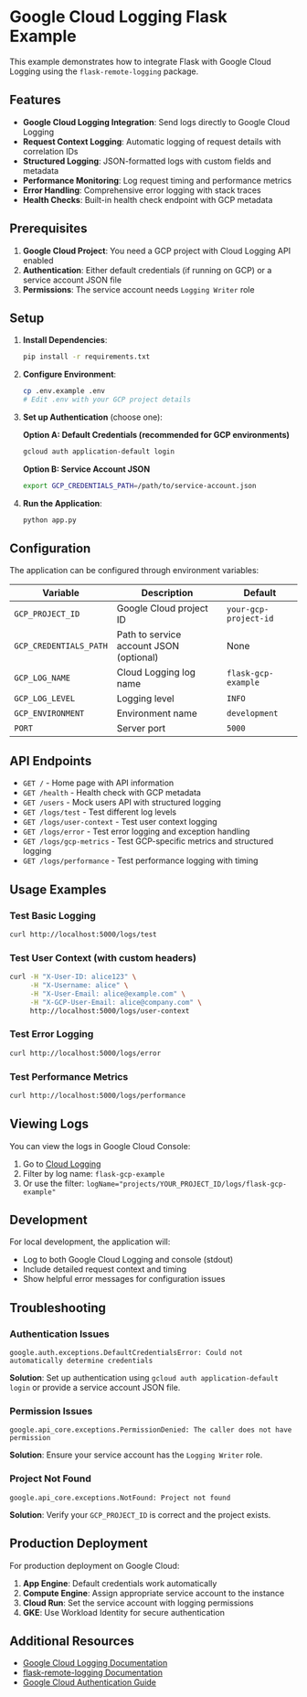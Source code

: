 # Google Cloud Logging Flask Example

This example demonstrates how to integrate Flask with Google Cloud Logging using the `flask-remote-logging` package.

## Features

- **Google Cloud Logging Integration**: Send logs directly to Google Cloud Logging
- **Request Context Logging**: Automatic logging of request details with correlation IDs
- **Structured Logging**: JSON-formatted logs with custom fields and metadata
- **Performance Monitoring**: Log request timing and performance metrics
- **Error Handling**: Comprehensive error logging with stack traces
- **Health Checks**: Built-in health check endpoint with GCP metadata

## Prerequisites

1. **Google Cloud Project**: You need a GCP project with Cloud Logging API enabled
2. **Authentication**: Either default credentials (if running on GCP) or a service account JSON file
3. **Permissions**: The service account needs `Logging Writer` role

## Setup

1. **Install Dependencies**:
   ```bash
   pip install -r requirements.txt
   ```

2. **Configure Environment**:
   ```bash
   cp .env.example .env
   # Edit .env with your GCP project details
   ```

3. **Set up Authentication** (choose one):
   
   **Option A: Default Credentials (recommended for GCP environments)**
   ```bash
   gcloud auth application-default login
   ```
   
   **Option B: Service Account JSON**
   ```bash
   export GCP_CREDENTIALS_PATH=/path/to/service-account.json
   ```

4. **Run the Application**:
   ```bash
   python app.py
   ```

## Configuration

The application can be configured through environment variables:

| Variable | Description | Default |
|----------|-------------|---------|
| `GCP_PROJECT_ID` | Google Cloud project ID | `your-gcp-project-id` |
| `GCP_CREDENTIALS_PATH` | Path to service account JSON (optional) | None |
| `GCP_LOG_NAME` | Cloud Logging log name | `flask-gcp-example` |
| `GCP_LOG_LEVEL` | Logging level | `INFO` |
| `GCP_ENVIRONMENT` | Environment name | `development` |
| `PORT` | Server port | `5000` |

## API Endpoints

- `GET /` - Home page with API information
- `GET /health` - Health check with GCP metadata
- `GET /users` - Mock users API with structured logging
- `GET /logs/test` - Test different log levels
- `GET /logs/user-context` - Test user context logging
- `GET /logs/error` - Test error logging and exception handling
- `GET /logs/gcp-metrics` - Test GCP-specific metrics and structured logging
- `GET /logs/performance` - Test performance logging with timing

## Usage Examples

### Test Basic Logging
```bash
curl http://localhost:5000/logs/test
```

### Test User Context (with custom headers)
```bash
curl -H "X-User-ID: alice123" \
     -H "X-Username: alice" \
     -H "X-User-Email: alice@example.com" \
     -H "X-GCP-User-Email: alice@company.com" \
     http://localhost:5000/logs/user-context
```

### Test Error Logging
```bash
curl http://localhost:5000/logs/error
```

### Test Performance Metrics
```bash
curl http://localhost:5000/logs/performance
```

## Viewing Logs

You can view the logs in Google Cloud Console:

1. Go to [Cloud Logging](https://console.cloud.google.com/logs)
2. Filter by log name: `flask-gcp-example`
3. Or use the filter: `logName="projects/YOUR_PROJECT_ID/logs/flask-gcp-example"`

## Development

For local development, the application will:
- Log to both Google Cloud Logging and console (stdout)
- Include detailed request context and timing
- Show helpful error messages for configuration issues

## Troubleshooting

### Authentication Issues
```
google.auth.exceptions.DefaultCredentialsError: Could not automatically determine credentials
```
**Solution**: Set up authentication using `gcloud auth application-default login` or provide a service account JSON file.

### Permission Issues
```
google.api_core.exceptions.PermissionDenied: The caller does not have permission
```
**Solution**: Ensure your service account has the `Logging Writer` role.

### Project Not Found
```
google.api_core.exceptions.NotFound: Project not found
```
**Solution**: Verify your `GCP_PROJECT_ID` is correct and the project exists.

## Production Deployment

For production deployment on Google Cloud:

1. **App Engine**: Default credentials work automatically
2. **Compute Engine**: Assign appropriate service account to the instance
3. **Cloud Run**: Set the service account with logging permissions
4. **GKE**: Use Workload Identity for secure authentication

## Additional Resources

- [Google Cloud Logging Documentation](https://cloud.google.com/logging/docs)
- [flask-remote-logging Documentation](../../README.md)
- [Google Cloud Authentication Guide](https://cloud.google.com/docs/authentication)
